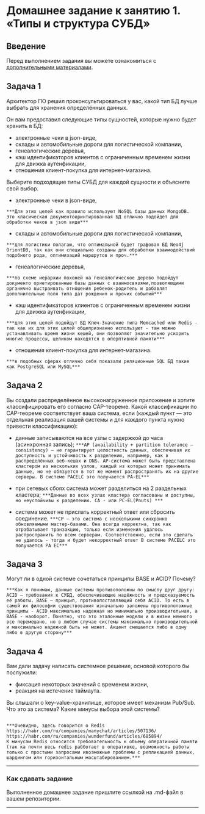 # Домашнее задание к занятию 1. «Типы и структура СУБД»

## Введение

Перед выполнением задания вы можете ознакомиться с 
[дополнительными материалами](https://github.com/netology-code/virt-homeworks/tree/virt-11/additional).

## Задача 1

Архитектор ПО решил проконсультироваться у вас, какой тип БД 
лучше выбрать для хранения определённых данных.

Он вам предоставил следующие типы сущностей, которые нужно будет хранить в БД:

- электронные чеки в json-виде,
- склады и автомобильные дороги для логистической компании,
- генеалогические деревья,
- кэш идентификаторов клиентов с ограниченным временем жизни для движка аутенфикации,
- отношения клиент-покупка для интернет-магазина.

Выберите подходящие типы СУБД для каждой сущности и объясните свой выбор.

- электронные чеки в json-виде,

```***Для этих целей как правило используют NoSQL базы данных MongoDB. Это класическая документооринтированная БД отлично подойдет для обработки чеков в json виде***```

- склады и автомобильные дороги для логистической компании,

```***для логистики полагаю, что оптимальной будет графовая БД Neo4j OrientDB, так как они специально созданы для обработки взаимодействий подобного рода, оптимизаций маршрутов и проч.***```

- генеалогические деревья,

```***по схеме иерархии похожей на генеалогическое дерево подойдут документо ориетированные базы данных с взаимосвязями,позволяющими органично выстраивать отношения ребенок-родитель и добавлят дополнительные поля типа дат рождения и прочих событий***``` 

- кэш идентификаторов клиентов с ограниченным временем жизни для движка аутенфикации,

```***для этих целей подойдут БД Ключ-Значение типа Memcached или Redis - так как их для этих целей общепризнанно используют - там можно устанавливать время жизни кешей, они позволяют значительно ускорить многие процессы, целиком находятся в оперптивной памяти***```

- отношения клиент-покупка для интернет-магазина.

```***в подобных сферах отлично себя показали реляционные SQL БД такие как PostgreSQL или MySQL***```





## Задача 2

Вы создали распределённое высоконагруженное приложение и хотите классифицировать его согласно 
CAP-теореме. Какой классификации по CAP-теореме соответствует ваша система, если 
(каждый пункт — это отдельная реализация вашей системы и для каждого пункта нужно привести классификацию):

- данные записываются на все узлы с задержкой до часа (асинхронная запись);
```***AP (availability + partition tolerance – consistency) — не гарантирует целостность данных, обеспечивая их доступность и устойчивость к разделению, например, как в распределённых веб-кешах и DNS. AP-система может быть представлена кластером из нескольких узлов, каждый из которых может принимать данные, но не обязуется в тот же момент распространять их на другие серверы. В системе PACELC это получается PA-EL***```

- при сетевых сбоях система может разделиться на 2 раздельных кластера;
```***Данные во всех узлах кластера согласованы и доступны, но неустойчивы к разделению. СА - или PC-EL(Pnuts) ***```

- система может не прислать корректный ответ или сбросить соединение.
```***CP — это система с несколькими синхронно обновляемыми мастер-базами. Она всегда корректна, так как отрабатывает транзакцию, только если изменения удалось распространить по всем серверам. Соответственно, если это сделать не удалось - тогда и будет некорректный ответ В системе PACELC это получается PA EC***```



## Задача 3

Могут ли в одной системе сочетаться принципы BASE и ACID? Почему?

```***Как я понимаю, данные системы противоположны по смыслу друг другу: ACID — требования к СУБД, обеспечивающие надёжность и предсказуемость её работы. BASE — принцип, противопоставляющий себя ACID. То есть в самой их философии существования изначально заложены противоположные принципы - ACID максимально надежная но минимально производительная, а BASE - наоборот. Понятно, что это эталонные модели и в жизни немного все перемешано, но в любом случае системы максимально производительной и максимально надежной быть не может. Акцент смещается либо в одну либо в другую сторону***```


## Задача 4

Вам дали задачу написать системное решение, основой которого бы послужили:

- фиксация некоторых значений с временем жизни,
- реакция на истечение таймаута.

Вы слышали о key-value-хранилище, которое имеет механизм Pub/Sub. 
Что это за система? Какие минусы выбора этой системы?

```

***Очевидно, здесь говорится о Redis
https://habr.com/ru/companies/manychat/articles/507136/
https://habr.com/ru/companies/wunderfund/articles/685894/
К минусам Redis относится требовательность к объему оператичной памяти (так ка почти весь redis рабботает в оперативке, возможность работы только с простыми запросами ивозможные проблемы с репликацией данных, шардингом или горизонтальным масштабированием.***

```

---

### Как cдавать задание

Выполненное домашнее задание пришлите ссылкой на .md-файл в вашем репозитории.

---

